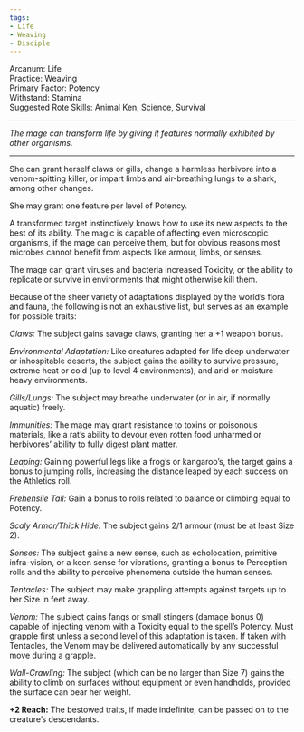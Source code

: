 ```yaml
---
tags:
- Life
- Weaving
- Disciple
---
```


Arcanum: Life\
Practice: Weaving\
Primary Factor: Potency\
Withstand: Stamina\
Suggested Rote Skills: Animal Ken, Science, Survival

---

_The mage can transform life by giving it features normally exhibited by other organisms._

---

She can grant herself claws or gills, change a harmless herbivore into a venom-spitting killer, or impart limbs and air-breathing lungs to a shark, among other changes.

She may grant one feature per level of Potency.

A transformed target instinctively knows how to use its new aspects to the best of its ability. The magic is capable of affecting even microscopic organisms, if the mage can perceive them, but for obvious reasons most microbes cannot benefit from aspects like armour, limbs, or senses.

The mage can grant viruses and bacteria increased Toxicity, or the ability to replicate or survive in environments that might otherwise kill them.

Because of the sheer variety of adaptations displayed by the world’s flora and fauna, the following is not an exhaustive list, but serves as an example for possible traits:

_Claws:_ The subject gains savage claws, granting her a +1 weapon bonus.

_Environmental Adaptation:_ Like creatures adapted for life deep underwater or inhospitable deserts, the subject gains the ability to survive pressure, extreme heat or cold (up to level 4 environments), and arid or moisture-heavy environments.

_Gills/Lungs:_ The subject may breathe underwater (or in air, if normally aquatic) freely.

_Immunities:_ The mage may grant resistance to toxins or poisonous materials, like a rat’s ability to devour even rotten food unharmed or herbivores’ ability to fully digest plant matter.

_Leaping:_ Gaining powerful legs like a frog’s or kangaroo’s, the target gains a bonus to jumping rolls, increasing the distance leaped by each success on the Athletics roll.

_Prehensile Tail:_ Gain a bonus to rolls related to balance or climbing equal to Potency.

_Scaly Armor/Thick Hide:_ The subject gains 2/1 armour (must be at least Size 2).

_Senses:_ The subject gains a new sense, such as echolocation, primitive infra-vision, or a keen sense for vibrations, granting a bonus to Perception rolls and the ability to perceive phenomena outside the human senses.

_Tentacles:_ The subject may make grappling attempts against targets up to her Size in feet away.

_Venom:_ The subject gains fangs or small stingers (damage bonus 0) capable of injecting venom with a Toxicity equal to the spell’s Potency. Must grapple first unless a second level of this adaptation is taken. If taken with Tentacles, the Venom may be delivered automatically by any successful move during a grapple.

_Wall-Crawling:_ The subject (which can be no larger than Size 7) gains the ability to climb on surfaces without equipment or even handholds, provided the surface can bear her weight.

**+2 Reach:** The bestowed traits, if made indefinite, can be passed on to the creature’s descendants.